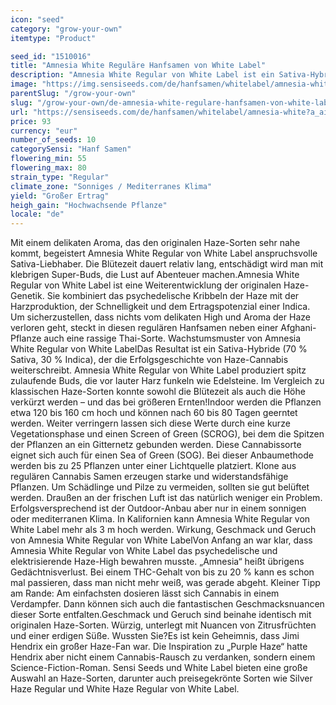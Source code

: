 ```yaml
---
icon: "seed"
category: "grow-your-own"
itemtype: "Product"

seed_id: "1510016"
title: "Amnesia White Reguläre Hanfsamen von White Label"
description: "Amnesia White Regular von White Label ist ein Sativa-Hybride (70:30). Die Blütezeit dauert 60 bis 80 Tage. Elektrisierende und psychedelische Wirkung."
image: "https://img.sensiseeds.com/de/hanfsamen/whitelabel/amnesia-white-image.png"
parentSlug: "/grow-your-own"
slug: "/grow-your-own/de-amnesia-white-regulare-hanfsamen-von-white-label"
url: "https://sensiseeds.com/de/hanfsamen/whitelabel/amnesia-white?a_aid=cannastore"
price: 93
currency: "eur"
number_of_seeds: 10
categorySensi: "Hanf Samen"
flowering_min: 55
flowering_max: 80
strain_type: "Regular"
climate_zone: "Sonniges / Mediterranes Klima"
yield: "Großer Ertrag"
heigh_gain: "Hochwachsende Pflanze"
locale: "de"
---
```

Mit einem delikaten Aroma, das den originalen Haze-Sorten sehr nahe kommt, begeistert Amnesia White Regular von White Label anspruchsvolle Sativa-Liebhaber. Die Blütezeit dauert relativ lang, entschädigt wird man mit klebrigen Super-Buds, die Lust auf Abenteuer machen.Amnesia White Regular von White Label ist eine Weiterentwicklung der originalen Haze-Genetik. Sie kombiniert das psychedelische Kribbeln der Haze mit der Harzproduktion, der Schnelligkeit und dem Ertragspotenzial einer Indica. Um sicherzustellen, dass nichts vom delikaten High und Aroma der Haze verloren geht, steckt in diesen regulären Hanfsamen neben einer Afghani-Pflanze auch eine rassige Thai-Sorte. Wachstumsmuster von Amnesia White Regular von White LabelDas Resultat ist ein Sativa-Hybride (70 % Sativa, 30 % Indica), der die Erfolgsgeschichte von Haze-Cannabis weiterschreibt. Amnesia White Regular von White Label produziert spitz zulaufende Buds, die vor lauter Harz funkeln wie Edelsteine. Im Vergleich zu klassischen Haze-Sorten konnte sowohl die Blütezeit als auch die Höhe verkürzt werden – und das bei größeren Ernten!Indoor werden die Pflanzen etwa 120 bis 160 cm hoch und können nach 60 bis 80 Tagen geerntet werden. Weiter verringern lassen sich diese Werte durch eine kurze Vegetationsphase und einen Screen of Green (SCROG), bei dem die Spitzen der Pflanzen an ein Gitternetz gebunden werden. Diese Cannabissorte eignet sich auch für einen Sea of Green (SOG). Bei dieser Anbaumethode werden bis zu 25 Pflanzen unter einer Lichtquelle platziert. Klone aus regulären Cannabis Samen erzeugen starke und widerstandsfähige Pflanzen. Um Schädlinge und Pilze zu vermeiden, sollten sie gut belüftet werden. Draußen an der frischen Luft ist das natürlich weniger ein Problem. Erfolgsversprechend ist der Outdoor-Anbau aber nur in einem sonnigen oder mediterranen Klima. In Kalifornien kann Amnesia White Regular von White Label mehr als 3 m hoch werden. Wirkung, Geschmack und Geruch von Amnesia White Regular von White LabelVon Anfang an war klar, dass Amnesia White Regular von White Label das psychedelische und elektrisierende Haze-High bewahren musste. „Amnesia“ heißt übrigens Gedächtnisverlust. Bei einem THC-Gehalt von bis zu 20 % kann es schon mal passieren, dass man nicht mehr weiß, was gerade abgeht. Kleiner Tipp am Rande: Am einfachsten dosieren lässt sich Cannabis in einem Verdampfer. Dann können sich auch die fantastischen Geschmacksnuancen dieser Sorte entfalten.Geschmack und Geruch sind beinahe identisch mit originalen Haze-Sorten. Würzig, unterlegt mit Nuancen von Zitrusfrüchten und einer erdigen Süße. Wussten Sie?Es ist kein Geheimnis, dass Jimi Hendrix ein großer Haze-Fan war. Die Inspiration zu „Purple Haze“ hatte Hendrix aber nicht einem Cannabis-Rausch zu verdanken, sondern einem Science-Fiction-Roman. Sensi Seeds und White Label bieten eine große Auswahl an Haze-Sorten, darunter auch preisegekrönte Sorten wie Silver Haze Regular und White Haze Regular von White Label.
